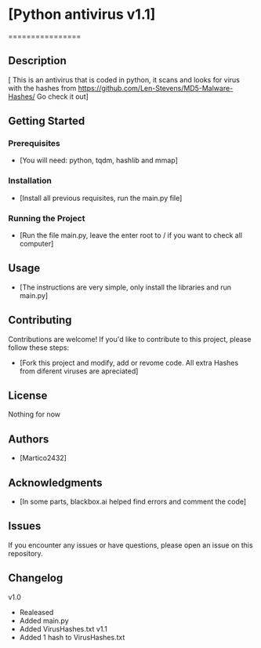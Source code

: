 # [Python antivirus v1.1]
================

## Description

[ This is an antivirus that is coded in python, it scans and looks for virus with the hashes from https://github.com/Len-Stevens/MD5-Malware-Hashes/  Go check it out]
## Getting Started

### Prerequisites

* [You will need: python, tqdm, hashlib and mmap]

### Installation

* [Install all previous requisites, run the main.py file]

### Running the Project

* [Run the file main.py, leave the enter root to / if you want to check all computer]

## Usage

* [The instructions are very simple, only install the libraries and run main.py]

## Contributing

Contributions are welcome! If you'd like to contribute to this project, please follow these steps:

* [Fork this project and modify, add or revome code. All extra Hashes from diferent viruses are apreciated]

## License

Nothing for now

## Authors

* [Martico2432]

## Acknowledgments

* [In some parts, blackbox.ai helped find errors and comment the code]

## Issues

If you encounter any issues or have questions, please open an issue on this repository.

## Changelog
v1.0
* Realeased
* Added main.py
* Added VirusHashes.txt
v1.1
* Added 1 hash to VirusHashes.txt
